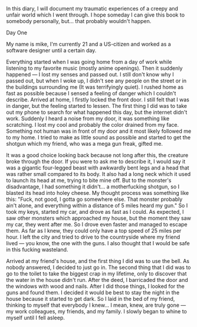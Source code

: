In this diary, I will document my traumatic experiences of a creepy and unfair world which I went through. I hope someday I can give this book to somebody personally, but... that probably wouldn't happen.  
  
Day One  
  
My name is mike, I'm currently 21 and a US-citizen and worked as a software designer until a certain day.  
  
Everything started when I was going home from a day of work while listening to my favorite music (mostly anime openings). Then it suddenly happened — I lost my senses and passed out. I still don't know why I passed out, but when I woke up, I didn't see any people on the street or in the buildings surrounding me (It was terrifyingly quiet). I rushed home as fast as possible because I sensed a feeling of danger which I couldn't describe. Arrived at home, I firstly locked the front door. I still felt that I was in danger, but the feeling started to lessen. The first thing I did was to take out my phone to search for what happened this day, but the internet didn't work. Suddenly I heard a noise from my door, it was something like scratching. I lost my cool and probably the color drained from my face. Something not human was in front of my door and it most likely followed me to my home. I tried to make as little sound as possible and started to get the shotgun which my friend, who was a mega gun freak, gifted me.  
  
It was a good choice looking back because not long after this, the creature broke through the door. If you were to ask me to describe it, I would say it was a gigantic four-legged beast with awkwardly bent legs and a head that was rather small compared to its body. It also had a long neck which it used to launch its head at me, trying to bite mine off. But to the monster's disadvantage, I had something it didn't... a motherfucking shotgun, so I blasted its head into holey cheese. My thought process was something like this: "Fuck, not good, I gotta go somewhere else. That monster probably ain't alone, and everything within a distance of 5 miles heard my gun." So I took my keys, started my car, and drove as fast as I could. As expected, I saw other monsters which approached my house, but the moment they saw my car, they went after me. So I drove even faster and managed to escape them. As far as I knew, they could only have a top speed of 25 miles per hour. I left the city and tried to drive to the countryside where my friend lived — you know, the one with the guns. I also thought that I would be safe in this fucking wasteland.  
  
Arrived at my friend's house, and the first thing I did was to use the bell. As nobody answered, I decided to just go in. The second thing that I did was to go to the toilet to take the biggest crap in my lifetime, only to discover that the water in the house didn't run. After the deed, I barricaded the door and the windows with wood and nails. After I did those things, I looked for the guns and found them. I decided it would be best to stay the night in the house because it started to get dark. So I laid in the bed of my friend, thinking to myself that everybody I knew... I mean, knew, are truly gone — my work colleagues, my friends, and my family. I slowly began to whine to myself until I fell asleep.